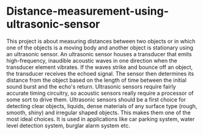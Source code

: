 # Distance-measurement-using-ultrasonic-sensor
This project is about measuring distances between two objects or in which one of the objects is a moving body and another object is stationary using an ultrasonic sensor. An ultrasonic sensor houses a transducer that emits high-frequency, inaudible acoustic waves in one direction when the transducer element vibrates. If the waves strike and bounce off an object, the transducer receives the echoed signal. The sensor then determines its distance from the object based on the length of time between the initial sound burst and the echo's return. Ultrasonic sensors require fairly accurate timing circuitry, so acoustic sensors really require a processor of some sort to drive them. Ultrasonic sensors should be a first choice for detecting clear objects, liquids, dense materials of any surface type (rough, smooth, shiny) and irregular shaped objects. This makes them one of the most ideal choices.
It is used in applications like car parking system, water level detection system, burglar alarm system etc.

